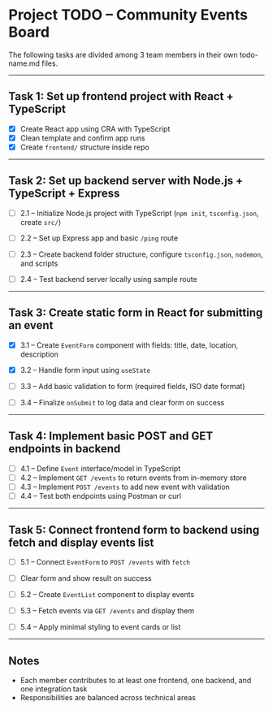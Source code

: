 # Project TODO – Community Events Board

The following tasks are divided among 3 team members in their own todo-name.md files.

---

## Task 1: Set up frontend project with React + TypeScript

- [x] Create React app using CRA with TypeScript
- [x] Clean template and confirm app runs
- [x] Create `frontend/` structure inside repo

---

## Task 2: Set up backend server with Node.js + TypeScript + Express

- [ ] 2.1 – Initialize Node.js project with TypeScript (`npm init`, `tsconfig.json`, create `src/`)
- [ ] 2.2 – Set up Express app and basic `/ping` route

- [ ] 2.3 – Create backend folder structure, configure `tsconfig.json`, `nodemon`, and scripts
- [ ] 2.4 – Test backend server locally using sample route

---

## Task 3: Create static form in React for submitting an event

- [x] 3.1 – Create `EventForm` component with fields: title, date, location, description
- [x] 3.2 – Handle form input using `useState`

- [ ] 3.3 – Add basic validation to form (required fields, ISO date format)
- [ ] 3.4 – Finalize `onSubmit` to log data and clear form on success

---

## Task 4: Implement basic POST and GET endpoints in backend

- [ ] 4.1 – Define `Event` interface/model in TypeScript
- [ ] 4.2 – Implement `GET /events` to return events from in-memory store
- [ ] 4.3 – Implement `POST /events` to add new event with validation
- [ ] 4.4 – Test both endpoints using Postman or curl

---

## Task 5: Connect frontend form to backend using fetch and display events list

- [ ] 5.1 – Connect `EventForm` to `POST /events` with `fetch`
- [ ] Clear form and show result on success

- [ ] 5.2 – Create `EventList` component to display events
- [ ] 5.3 – Fetch events via `GET /events` and display them
- [ ] 5.4 – Apply minimal styling to event cards or list

---

## Notes

- Each member contributes to at least one frontend, one backend, and one integration task
- Responsibilities are balanced across technical areas
